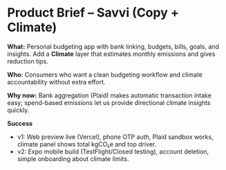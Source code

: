 # Product Brief – Savvi (Copy + Climate)

**What:** Personal budgeting app with bank linking, budgets, bills, goals, and insights. Add a **Climate** layer that estimates monthly emissions and gives reduction tips.

**Who:** Consumers who want a clean budgeting workflow and climate accountability without extra effort.

**Why now:** Bank aggregation (Plaid) makes automatic transaction intake easy; spend-based emissions let us provide directional climate insights quickly.

**Success**
- v1: Web preview live (Vercel), phone OTP auth, Plaid sandbox works, climate panel shows total kgCO₂e and top driver.
- v2: Expo mobile build (TestFlight/Closed testing), account deletion, simple onboarding about climate limits.

